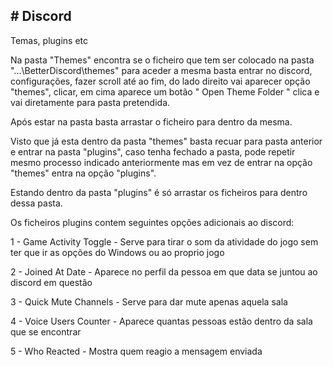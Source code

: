 <html>
<h2># Discord</h2>
<p> Temas, plugins etc </p>

Na pasta "Themes" encontra se o ficheiro que tem ser colocado na pasta "...\BetterDiscord\themes" para aceder a mesma basta entrar no discord, configurações, fazer scroll até ao fim, do lado direito vai aparecer opção "themes", clicar, em cima aparece um botão " Open Theme Folder " clica e vai diretamente para pasta pretendida.
<p> Após estar na pasta basta arrastar o ficheiro para dentro da mesma. </p>

Visto que já esta dentro da pasta "themes" basta recuar para pasta anterior e entrar na pasta "plugins", caso tenha fechado a pasta, pode repetir mesmo processo indicado anteriormente mas em vez de entrar na opção "themes" entra na opção "plugins".
<p> Estando dentro da pasta "plugins" é só arrastar os ficheiros para dentro dessa pasta. </p>

<p> Os ficheiros plugins contem seguintes opções adicionais ao discord: </p>

<p> 1 - Game Activity Toggle - Serve para tirar o som da atividade do jogo sem ter que ir as opções do Windows ou ao proprio jogo </p>
<p> 2 - Joined At Date -  Aparece no perfil da pessoa em que data se juntou ao discord em questão </p>
<p> 3 - Quick Mute Channels - Serve para dar mute apenas aquela sala </p>
<p> 4 - Voice Users Counter - Aparece quantas pessoas estão dentro da sala que se encontrar </p>
<p> 5 - Who Reacted - Mostra quem reagio a mensagem enviada </p>
</html>
